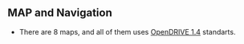 ## MAP and Navigation
- There are 8 maps, and all of them uses [OpenDRIVE 1.4](https://www.asam.net/standards/detail/opendrive/) standarts. 
